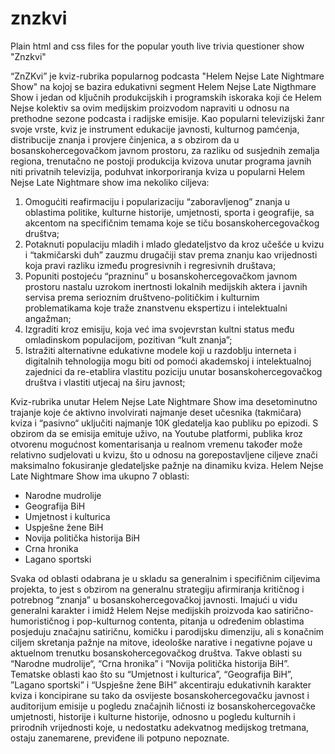 # znzkvi
Plain html and css files for the popular youth live trivia questioner show "Znzkvi" 

“ZnZKviˮ je kviz-rubrika popularnog podcasta "Helem Nejse Late Nightmare Show" na kojoj se bazira edukativni segment Helem Nejse Late Nigthmare Show i jedan od ključnih produkcijskih i programskih iskoraka koji će Helem Nejse kolektiv sa ovim medijskim proizvodom napraviti u odnosu na prethodne sezone podcasta i radijske emisije. Kao popularni televizijski žanr svoje vrste, kviz je instrument edukacije javnosti, kulturnog pamćenja, distribucije znanja i provjere činjenica, a s obzirom da u bosanskohercegovačkom javnom prostoru, za razliku od susjednih zemalja regiona, trenutačno ne postoji produkcija kvizova unutar programa javnih niti privatnih televizija, poduhvat inkorporiranja kviza u popularni Helem Nejse Late Nightmare show ima nekoliko ciljeva: 

1.	Omogućiti reafirmaciju i popularizaciju “zaboravljenogˮ znanja u oblastima politike, kulturne historije, umjetnosti, sporta i geografije, sa akcentom na specifičnim temama koje se tiču bosanskohercegovačkog društva;
2.	Potaknuti populaciju mladih i mlado gledateljstvo da kroz učešće u kvizu i “takmičarski duhˮ zauzmu drugačiji stav prema znanju kao vrijednosti koja pravi razliku između progresivnih i regresivnih društava;
3.	 Popuniti postojeću “prazninuˮ u bosanskohercegovačkom javnom prostoru nastalu uzrokom inertnosti lokalnih medijskih aktera i javnih servisa prema serioznim društveno-političkim i kulturnim problematikama koje traže znanstvenu ekspertizu i intelektualni angažman; 
4.	Izgraditi kroz emisiju, koja već ima svojevrstan kultni status među omladinskom populacijom, pozitivan “kult znanjaˮ;
5.	Istražiti alternativne edukativne modele koji u razdoblju interneta i digitalnih tehnologija mogu biti od pomoći akademskoj i intelektualnoj zajednici da re-etablira vlastitu poziciju unutar bosanskohercegovačkog društva i vlastiti utjecaj na širu javnost; 

Kviz-rubrika unutar Helem Nejse Late Nightmare Show ima desetominutno trajanje koje će aktivno involvirati najmanje deset učesnika (takmičara) kviza i “pasivno“ uključiti najmanje 10K gledatelja kao publiku po epizodi. S obzirom da se emisija emituje uživo, na Youtube platformi, publika kroz otvorenu mogućnost komentarisanja u realnom vremenu također može relativno sudjelovati u kvizu, što u odnosu na gorepostavljene ciljeve znači maksimalno fokusiranje gledateljske pažnje na dinamiku kviza. 
Helem Nejse Late Nightmare Show ima ukupno 7 oblasti: 

- Narodne mudrolije
- Geografija BiH
- Umjetnost i kulturica
- Uspješne žene BiH
- Novija politička historija BiH
- Crna hronika
- Lagano sportski
 
Svaka od oblasti odabrana je u skladu sa generalnim i specifičnim ciljevima projekta, to jest s obzirom na generalnu strategiju afirmiranja kritičnog i potrebnog “znanjaˮ u bosanskohercegovačkoj javnosti. Imajući u vidu generalni karakter i imidž Helem Nejse medijskih proizvoda kao satirično-humorističnog i pop-kulturnog contenta, pitanja u određenim oblastima posjeduju značajnu satiričnu, komičku i parodijsku dimenziju, ali s konačnim ciljem skretanja pažnje na mitove, ideološke narative i negativne pojave u aktuelnom trenutku bosanskohercegovačkog društva. Takve oblasti su “Narodne mudrolije“, “Crna hronikaˮ i “Novija politička historija BiHˮ. 
Tematske oblasti kao što su “Umjetnost i kulturicaˮ, “Geografija BiHˮ, ˮLagano sportskiˮ i “Uspješne žene BiHˮ akcentiraju edukativnih karakter kviza i koncipirane su tako da osvijeste bosanskohercegovačku javnost i auditorijum emisije u pogledu značajnih ličnosti iz bosanskohercegovačke umjetnosti, historije i kulturne historije, odnosno u pogledu kulturnih i prirodnih vrijednosti koje, u nedostatku adekvatnog medijskog tretmana, ostaju zanemarene, previđene ili potpuno nepoznate.

